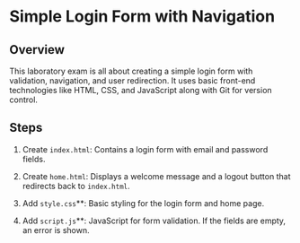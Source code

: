 # Simple Login Form with Navigation

## Overview
This laboratory exam is all about creating a simple login form with validation, navigation, and user redirection. It uses basic front-end technologies like HTML, CSS, and JavaScript along with Git for version control.

## Steps

1. Create `index.html`: Contains a login form with email and password fields.

2. Create `home.html`: Displays a welcome message and a logout button that redirects back to `index.html`.

3. Add `style.css`**: Basic styling for the login form and home page.

4. Add `script.js`**: JavaScript for form validation. If the fields are empty, an error is shown.
